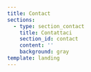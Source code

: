 ```yaml
---
title: Contact
sections:
  - type: section_contact
    title: Contattaci
    section_id: contact
    content: ''
    background: gray
template: landing
---
```


